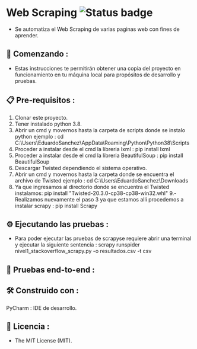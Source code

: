 # Web Scraping ![Status badge](https://img.shields.io/badge/status-in%20progress-brightgreen)

* Se automatiza el Web Scraping de varias paginas web con fines de aprender.


## 🚀 Comenzando :

* Estas instrucciones te permitirán obtener una copia del proyecto en funcionamiento en tu máquina local para propósitos de desarrollo y pruebas.

## 📋 Pre-requisitos :

1. Clonar este proyecto.
2. Tener instalado python 3.8.
3. Abrir un cmd y movernos hasta la carpeta de scripts donde se instalo python ejemplo : cd C:\Users\EduardoSanchez\AppData\Roaming\Python\Python38\Scripts
4. Proceder a instalar desde el cmd la libreria lxml : pip install lxml
5. Proceder a instalar desde el cmd la libreria  BeautifulSoup : pip install BeautifulSoup
6. Descargar Twisted dependiendo el sistema operativo.
7. Abrir un cmd y movernos hasta la carpeta donde se encuentra el archivo de Twisted ejemplo :  cd C:\Users\EduardoSanchez\Downloads
8. Ya que ingresamos al directorio donde se encuentra el Twisted instalamos:  pip install "Twisted-20.3.0-cp38-cp38-win32.whl"
9.- Realizamos nuevamente el paso 3 ya que estamos alli procedemos a instalar scrapy : pip install Scrapy


##  ⚙ Ejecutando las pruebas :

* Para poder ejecutar las pruebas de scrapyse requiere abrir una terminal y ejecutar la siguiente sentencia : 
scrapy runspider nivel1_stackoverflow_scrapy.py -o resultados.csv -t csv



## 🔩 Pruebas end-to-end :


## 🛠️ Construido con :

PyCharm : IDE de desarrollo.



## 📜 Licencia :

* The MIT License (MIT).




